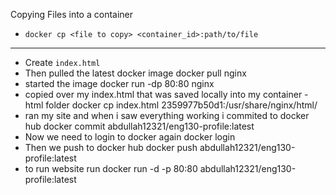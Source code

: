 Copying Files into a container 
- `docker cp <file to copy> <container_id>:path/to/file`
------------
- Create `index.html`
- Then pulled the latest docker image docker pull nginx
- started the image docker run -dp 80:80 nginx
- copied over my index.html that was saved locally into my container - html folder docker cp index.html 2359977b50d1:/usr/share/nginx/html/
- ran my site and when i saw everything working i commited to docker hub docker commit <container id> abdullah12321/eng130-profile:latest
- Now we need to login to docker again docker login
- Then we push to docker hub docker push abdullah12321/eng130-profile:latest
- to run website run docker run -d -p 80:80 abdullah12321/eng130-profile:latest